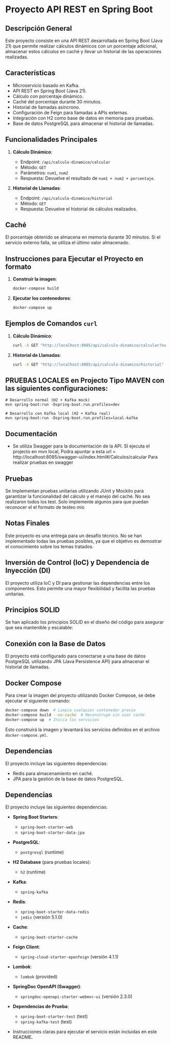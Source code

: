 # Proyecto API REST en Spring Boot

## Descripción General
Este proyecto consiste en una API REST desarrollada en Spring Boot (Java 21) que permite realizar cálculos dinámicos con un porcentaje adicional, almacenar estos cálculos en caché y llevar un historial de las operaciones realizadas.

## Características
- Microservicio basado en Kafka.
- API REST en Spring Boot (Java 21).
- Cálculo con porcentaje dinámico.
- Caché del porcentaje durante 30 minutos.
- Historial de llamadas asíncrono.
- Configuración de Feign para llamadas a APIs externas.
- Integración con H2 como base de datos en memoria para pruebas.
- Base de datos PostgreSQL para almacenar el historial de llamadas.

## Funcionalidades Principales
1. **Cálculo Dinámico**:
   - Endpoint: `/api/calculo-dinamico/calcular`
   - Método: `GET`
   - Parámetros: `num1`, `num2`
   - Respuesta: Devuelve el resultado de `num1 + num2 + porcentaje`.

2. **Historial de Llamadas**:
   - Endpoint: `/api/calculo-dinamico/historial`
   - Método: `GET`
   - Respuesta: Devuelve el historial de cálculos realizados.

## Caché
El porcentaje obtenido se almacena en memoria durante 30 minutos. Si el servicio externo falla, se utiliza el último valor almacenado.

## Instrucciones para Ejecutar el Proyecto en formato
1. **Construir la imagen**:
   ```bash
   docker-compose build
   ```
2. **Ejecutar los contenedores**:
   ```bash
   docker-compose up
   ```

## Ejemplos de Comandos `curl`
1. **Cálculo Dinámico**:
   ```bash
   curl -X GET "http://localhost:8085/api/calculo-dinamico/calcular?num1=10&num2=20"
   ```

2. **Historial de Llamadas**:
   ```bash
   curl -X GET "http://localhost:8085/api/calculo-dinamico/historial"
   ```
   
## PRUEBAS LOCALES en Projecto Tipo MAVEN con las siguientes configuraciones:
    # Desarrollo normal (H2 + Kafka mock)
    mvn spring-boot:run -Dspring-boot.run.profiles=dev
    
    # Desarrollo con Kafka local (H2 + Kafka real)
    mvn spring-boot:run -Dspring-boot.run.profiles=local-kafka

## Documentación
- Se utiliza Swagger para la documentación de la API.
  SI ejecuta el projecto en mvn local, Podra apuntar a esta url = http://localhost:8085/swagger-ui/index.html#/Calculos/calcular
  Para realizar pruebas en swagger


## Pruebas
Se implementan pruebas unitarias utilizando JUnit y Mockito para garantizar la funcionalidad del cálculo y el manejo del caché.
No sea realizaron todos los test. Solo implemente algunos para que puedan reconocer el el formato de testeo mio 

## Notas Finales
Este proyecto es una entrega para un desafío técnico. No se han implementado todas las pruebas posibles, ya que el objetivo es demostrar el conocimiento sobre los temas tratados.

## Inversión de Control (IoC) y Dependencia de Inyección (DI)
El proyecto utiliza IoC y DI para gestionar las dependencias entre los componentes. Esto permite una mayor flexibilidad y facilita las pruebas unitarias.

## Principios SOLID
Se han aplicado los principios SOLID en el diseño del código para asegurar que sea mantenible y escalable:

## Conexión con la Base de Datos
El proyecto está configurado para conectarse a una base de datos PostgreSQL utilizando JPA (Java Persistence API) para almacenar el historial de llamadas.

## Docker Compose
Para crear la imagen del proyecto utilizando Docker Compose, se debe ejecutar el siguiente comando:
```bash
docker-compose down  # Limpia cualquier contenedor previo
docker-compose build --no-cache  # Reconstruye sin usar caché
docker-compose up  # Inicia los servicios
```
Esto construirá la imagen y levantará los servicios definidos en el archivo `docker-compose.yml`.

## Dependencias
El proyecto incluye las siguientes dependencias:
- Redis para almacenamiento en caché.
- JPA para la gestión de la base de datos PostgreSQL.

## Dependencias
El proyecto incluye las siguientes dependencias:
- **Spring Boot Starters**:
  - `spring-boot-starter-web`
  - `spring-boot-starter-data-jpa`
- **PostgreSQL**:
  - `postgresql` (runtime)
- **H2 Database** (para pruebas locales):
  - `h2` (runtime)
- **Kafka**:
  - `spring-kafka`
- **Redis**:
  - `spring-boot-starter-data-redis`
  - `jedis` (versión 5.1.0)
- **Cache**:
  - `spring-boot-starter-cache`
- **Feign Client**:
  - `spring-cloud-starter-openfeign` (versión 4.1.1)
- **Lombok**:
  - `lombok` (provided)
- **SpringDoc OpenAPI (Swagger)**:
  - `springdoc-openapi-starter-webmvc-ui` (versión 2.3.0)
- **Dependencias de Prueba**:
  - `spring-boot-starter-test` (test)
  - `spring-kafka-test` (test)

- Instrucciones claras para ejecutar el servicio están incluidas en este README.
